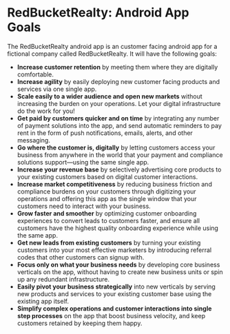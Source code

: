 # RedBucketRealty: Android App Goals

The RedBucketRealty android app is an customer facing android app for a fictional company called RedBucketRealty. It will have the following goals:

- **Increase customer retention** by meeting them where they are digitally comfortable.
- **Increase agility** by easily deploying new customer facing products and services via one single app.
- **Scale easily to a wider audience and open new markets** without increasing the burden on your operations. Let your digital infrastructure do the work for you!
- **Get paid by customers quicker and on time** by integrating any number of payment solutions into the app, and send automatic reminders to pay rent in the form of push notifications, emails, alerts, and other messaging.
- **Go where the customer is, digitally** by letting customers access your business from anywhere in the world that your payment and compliance solutions support—using the same single app.
- **Increase your revenue base** by selectively advertising core products to your existing customers based on digital customer interactions.
- **Increase market competitiveness** by reducing business friction and compliance burdens on your customers through digitizing your operations and offering this app as the single window that your customers need to interact with your business.
- **Grow faster and smoother** by optimizing customer onboarding experiences to convert leads to customers faster, and ensure all customers have the highest quality onboarding experience while using the same app.
- **Get new leads from existing customers** by turning your existing customers into your most effective marketers by introducing referral codes that other customers can signup with.
- **Focus only on what your business needs** by developing core business verticals on the app, without having to create new business units or spin up any redundant infrastructure.
- **Easily pivot your business strategically** into new verticals by serving new products and services to your existing customer base using the existing app itself.
- **Simplify complex operations and customer interactions into single step processes** on the app that boost business velocity, and keep customers retained by keeping them happy.
